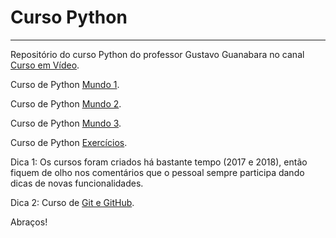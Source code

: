 # Curso Python
***

 Repositório do curso Python do professor Gustavo Guanabara no canal [Curso em Vídeo](https://www.youtube.com/c/CursoemV%C3%ADdeo/featured).

Curso de Python [Mundo 1](https://www.youtube.com/watch?v=S9uPNppGsGo&list=PLHz_AreHm4dlKP6QQCekuIPky1CiwmdI6).

Curso de Python [Mundo 2](https://www.youtube.com/watch?v=nJkVHusJp6E&list=PLHz_AreHm4dk_nZHmxxf_J0WRAqy5Czye).

Curso de Python [Mundo 3](https://www.youtube.com/watch?v=0LB3FSfjvao&list=PLHz_AreHm4dksnH2jVTIVNviIMBVYyFnH).

Curso de Python [Exercícios](https://www.youtube.com/playlist?list=PLHz_AreHm4dm6wYOIW20Nyg12TAjmMGT-).

Dica 1: Os cursos foram criados há bastante tempo (2017 e 2018), então fiquem de olho nos comentários que o pessoal sempre participa dando dicas de novas funcionalidades.

Dica 2: Curso de [Git e GitHub](https://www.youtube.com/watch?v=xEKo29OWILE&list=PLHz_AreHm4dm7ZULPAmadvNhH6vk9oNZA).

Abraços!
